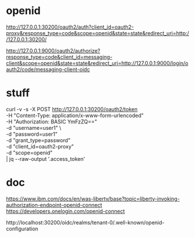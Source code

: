 # openid
http://127.0.0.1:30200/oauth2/auth?client_id=oauth2-proxy&response_type=code&scope=openid&state=state&redirect_uri=http://127.0.0.1:30200/

http://127.0.0.1:9000/oauth2/authorize?response_type=code&client_id=messaging-client&scope=openid&state=state&redirect_uri=http://127.0.0.1:9000/login/oauth2/code/messaging-client-oidc
                                

# stuff
curl -v -s -X POST http://127.0.0.1:30200/oauth2/token \
-H "Content-Type: application/x-www-form-urlencoded" \
-H "Authorization: BASIC YmFzZQ==" \
-d "username=user1" \           
-d "password=user1" \
-d "grant_type=password" \
-d "client_id=oauth2-proxy" \
-d "scope=openid" \
| jq --raw-output '.access_token'

# doc 

https://www.ibm.com/docs/en/was-liberty/base?topic=liberty-invoking-authorization-endpoint-openid-connect
https://developers.onelogin.com/openid-connect

http://localhost:30200/oidc/realms/tenant-0/.well-known/openid-configuration